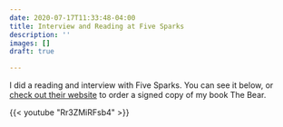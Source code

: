 ```yaml
---
date: 2020-07-17T11:33:48-04:00
title: Interview and Reading at Five Sparks
description: ''
images: []
draft: true

---
```

I did a reading and interview with Five Sparks. You can see it below, or [check out their website](https://www.fivesparks.org/event/writer-series-andrew-krivak/) to order a signed copy of my book The Bear.

{{< youtube "Rr3ZMiRFsb4" >}}
